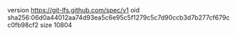 version https://git-lfs.github.com/spec/v1
oid sha256:06d0a44012aa74d93ea5c6e95c5f1279c5c7d90ccb3d7b277cf679cc0fb98cf2
size 10804
